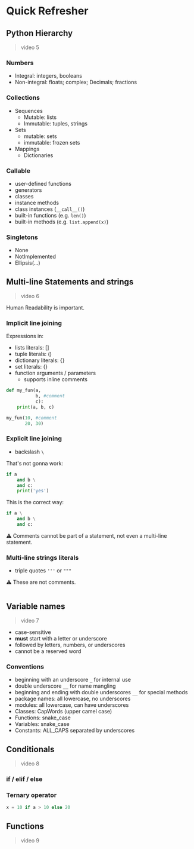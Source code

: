 # Quick Refresher

## Python Hierarchy 

>video 5

### Numbers

- Integral: integers, booleans
- Non-integral: floats; complex; Decimals; fractions

### Collections

- Sequences
  - Mutable: lists
  - Immutable: tuples, strings
- Sets
  - mutable: sets
  - immutable: frozen sets
- Mappings
  - Dictionaries
  
### Callable

- user-defined functions
- generators
- classes
- instance methods
- class instances (`__call__()`)
- built-in functions (e.g. `len()`)
- built-in methods (e.g. `list.append(x)`)

### Singletons

- None
- NotImplemented
- Ellipsis(...)

## Multi-line Statements and strings

>video 6

Human Readability is important.

### Implicit line joining

Expressions in:

- lists literals: []
- tuple literals: ()
- dictionary literals: {}
- set literals: {}
- function arguments / parameters
  - supports inline comments

```python
def my_fun(a,
           b, #comment
           c):
    print(a, b, c)

my_fun(10, #comment 
       20, 30)
```

### Explicit line joining

- backslash `\`

That's not gonna work:

```python
if a
    and b \
    and c:
    print('yes')
```

This is the correct way:

```python
if a \
    and b \
    and c:
```

:warning: Comments cannot be part of a statement, not even a multi-line statement.

### Multi-line strings literals

- triple quotes `'''` or `"""`

:warning: These are not comments.

```python

```

## Variable names

>video 7

- case-sensitive
- **must** start with a letter or underscore
- followed by letters, numbers, or underscores
- cannot be a reserved word

### Conventions

- beginning with an underscore `_` for internal use
- double underscore `__` for name mangling 
- beginning and ending with double underscores `__` for special methods
- package names: all lowercase, no underscores
- modules: all lowercase, can have underscores
- Classes: CapWords (upper camel case)
- Functions: snake_case
- Variables: snake_case
- Constants: ALL_CAPS separated by underscores
  
## Conditionals

>video 8

### if / elif / else

### Ternary operator

```python
x = 10 if a > 10 else 20
```

## Functions

>video 9